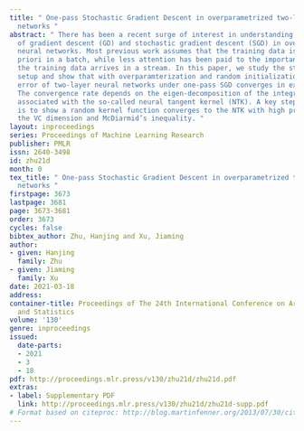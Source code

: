 ```yaml
---
title: " One-pass Stochastic Gradient Descent in overparametrized two-layer neural
  networks "
abstract: " There has been a recent surge of interest in understanding the convergence
  of gradient descent (GD) and stochastic gradient descent (SGD) in overparameterized
  neural networks. Most previous work assumes that the training data is provided a
  priori in a batch, while less attention has been paid to the important setting where
  the training data arrives in a stream. In this paper, we study the streaming data
  setup and show that with overparamterization and random initialization, the prediction
  error of two-layer neural networks under one-pass SGD converges in expectation.
  The convergence rate depends on the eigen-decomposition of the integral operator
  associated with the so-called neural tangent kernel (NTK). A key step of our analysis
  is to show a random kernel function converges to the NTK with high probability using
  the VC dimension and McDiarmid’s inequality. "
layout: inproceedings
series: Proceedings of Machine Learning Research
publisher: PMLR
issn: 2640-3498
id: zhu21d
month: 0
tex_title: " One-pass Stochastic Gradient Descent in overparametrized two-layer neural
  networks "
firstpage: 3673
lastpage: 3681
page: 3673-3681
order: 3673
cycles: false
bibtex_author: Zhu, Hanjing and Xu, Jiaming
author:
- given: Hanjing
  family: Zhu
- given: Jiaming
  family: Xu
date: 2021-03-18
address: 
container-title: Proceedings of The 24th International Conference on Artificial Intelligence
  and Statistics
volume: '130'
genre: inproceedings
issued:
  date-parts:
  - 2021
  - 3
  - 18
pdf: http://proceedings.mlr.press/v130/zhu21d/zhu21d.pdf
extras:
- label: Supplementary PDF
  link: http://proceedings.mlr.press/v130/zhu21d/zhu21d-supp.pdf
# Format based on citeproc: http://blog.martinfenner.org/2013/07/30/citeproc-yaml-for-bibliographies/
---
```

